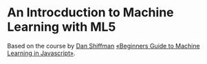 # An Introcduction to Machine Learning with ML5

Based on the course by [Dan Shiffman](https://shiffman.net/) [«Beginners Guide to Machine Learning in Javascript»](https://www.youtube.com/playlist?list=PLRqwX-V7Uu6YPSwT06y_AEYTqIwbeam3y).